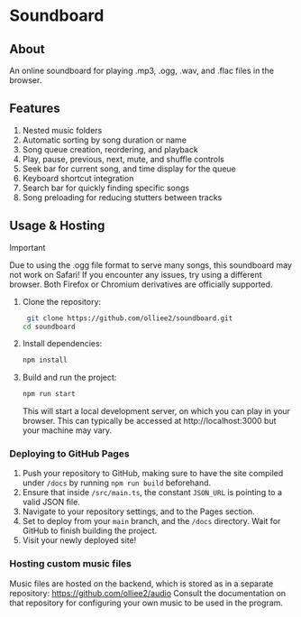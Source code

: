 # Soundboard

## About

An online soundboard for playing .mp3, .ogg, .wav, and .flac files in the browser.

## Features

1. Nested music folders
2. Automatic sorting by song duration or name
3. Song queue creation, reordering, and playback
4. Play, pause, previous, next, mute, and shuffle controls
5. Seek bar for current song, and time display for the queue
6. Keyboard shortcut integration
7. Search bar for quickly finding specific songs
8. Song preloading for reducing stutters between tracks

## Usage & Hosting

> [!IMPORTANT]
> Due to using the .ogg file format to serve many songs, this soundboard may not work on Safari!
> If you encounter any issues, try using a different browser. Both Firefox or Chromium derivatives are officially
> supported.

1. Clone the repository:
   ```sh
    git clone https://github.com/olliee2/soundboard.git
   cd soundboard
   ```

2. Install dependencies:
    ```sh
   npm install
    ```

3. Build and run the project:
   ```sh
   npm run start
   ```
   This will start a local development server, on which you can play in your browser. This can typically be accessed
   at http://localhost:3000 but your machine may vary.

### Deploying to GitHub Pages

1. Push your repository to GitHub, making sure to have the site compiled under `/docs` by running `npm run build`
   beforehand.
2. Ensure that inside `/src/main.ts`, the constant `JSON_URL` is pointing to a valid JSON file.
3. Navigate to your repository settings, and to the Pages section.
4. Set to deploy from your `main` branch, and the `/docs` directory. Wait for GitHub to finish building the project.
5. Visit your newly deployed site!

### Hosting custom music files

Music files are hosted on the backend, which is stored as in a separate repository: https://github.com/olliee2/audio
Consult the documentation on that repository for configuring your own music to be used in the program.
